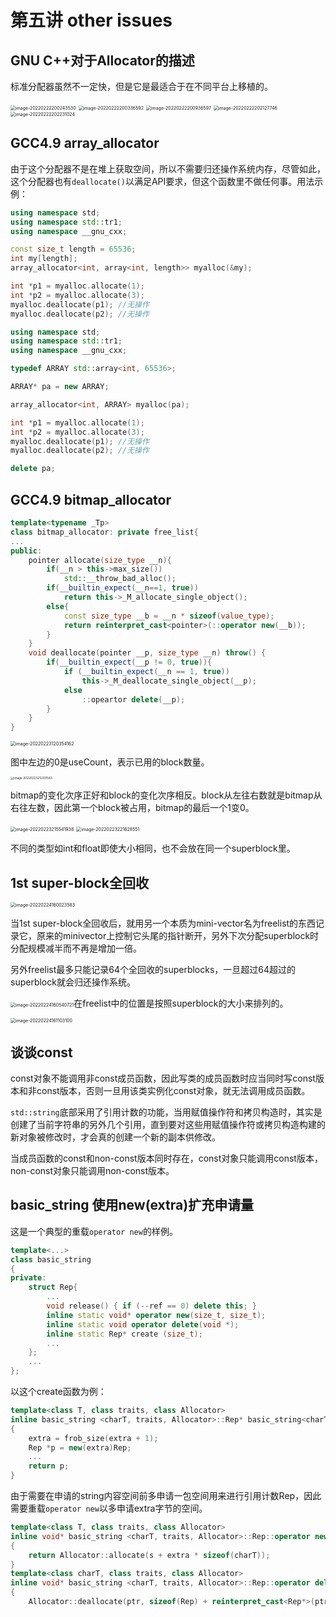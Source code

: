# 第五讲 other issues

## GNU C++对于Allocator的描述

标准分配器虽然不一定快，但是它是最适合于在不同平台上移植的。

<img src="images/image-20220222200243530.png" alt="image-20220222200243530" style="zoom:50%;" />

<img src="images/image-20220222200336592.png" alt="image-20220222200336592" style="zoom:50%;" />

<img src="images/image-20220222200936597.png" alt="image-20220222200936597" style="zoom: 50%;" />

<img src="images/image-20220222202127746.png" alt="image-20220222202127746" style="zoom: 50%;" />

<img src="images/image-20220222202231024.png" alt="image-20220222202231024" style="zoom: 50%;" />

## GCC4.9 array_allocator

由于这个分配器不是在堆上获取空间，所以不需要归还操作系统内存，尽管如此，这个分配器也有`deallocate()`以满足API要求，但这个函数里不做任何事。用法示例：

```cpp
using namespace std;
using namespace std::tr1;
using namespace __gnu_cxx;

const size_t length = 65536;
int my[length];
array_allocator<int, array<int, length>> myalloc(&my);

int *p1 = myalloc.allocate(1);
int *p2 = myalloc.allocate(3);
myalloc.deallocate(p1);	//无操作
myalloc.deallocate(p2);	//无操作
```

```cpp
using namespace std;
using namespace std::tr1;
using namespace __gnu_cxx;

typedef ARRAY std::array<int, 65536>;

ARRAY* pa = new ARRAY;

array_allocator<int, ARRAY> myalloc(pa);

int *p1 = myalloc.allocate(1);
int *p2 = myalloc.allocate(3);
myalloc.deallocate(p1);	//无操作
myalloc.deallocate(p2);	//无操作

delete pa;
```

## GCC4.9 bitmap_allocator

```cpp
template<typename _Tp>
class bitmap_allocator: private free_list{
...
public:
    pointer allocate(size_type __n){
        if(__n > this->max_size())
            std::__throw_bad_alloc();
        if(__builtin_expect(__n==1, true))
            return this->_M_allocate_single_object();
        else{
            const size_type __b = __n * sizeof(value_type);
            return reinterpret_cast<pointer>(::operator new(__b));
        }
    }
    void deallocate(pointer __p, size_type __n) throw() {
        if(__builtin_expect(__p != 0, true)){
            if (__builtin_expect(__n == 1, true))
                this->_M_deallocate_single_object(__p);
            else
                ::opeartor delete(__p);
        }
    }
}
```

<img src="images/image-20220223120354162.png" alt="image-20220223120354162" style="zoom:50%;" />

图中左边的0是useCount，表示已用的block数量。

<img src="images/image-20220223212331543.png" alt="image-20220223212331543" style="zoom: 33%;" />

bitmap的变化次序正好和block的变化次序相反。block从左往右数就是bitmap从右往左数，因此第一个block被占用，bitmap的最后一个1变0。

<img src="images/image-20220223215541938.png" alt="image-20220223215541938" style="zoom:50%;" />

<img src="images/image-20220223221628551.png" alt="image-20220223221628551" style="zoom:50%;" />

不同的类型如int和float即使大小相同，也不会放在同一个superblock里。

## 1st super-block全回收

<img src="images/image-20220224160023583.png" alt="image-20220224160023583" style="zoom:50%;" />

当1st super-block全回收后，就用另一个本质为mini-vector名为freelist的东西记录它，原来的minivector上控制它头尾的指针断开，另外下次分配superblock时分配规模减半而不再是增加一倍。

另外freelist最多只能记录64个全回收的superblocks，一旦超过64超过的superblock就会归还操作系统。

<img src="images/image-20220224160540721.png" alt="image-20220224160540721" style="zoom:50%;" />在freelist中的位置是按照superblock的大小来排列的。

<img src="images/image-20220224161103100.png" alt="image-20220224161103100" style="zoom:50%;" />

## 谈谈const

const对象不能调用非const成员函数，因此写类的成员函数时应当同时写const版本和非const版本，否则一旦用该类实例化const对象，就无法调用成员函数。

`std::string`底部采用了引用计数的功能，当用赋值操作符和拷贝构造时，其实是创建了当前字符串的另外几个引用，直到要对这些用赋值操作符或拷贝构造构建的新对象被修改时，才会真的创建一个新的副本供修改。

当成员函数的const和non-const版本同时存在，const对象只能调用const版本，non-const对象只能调用non-const版本。

## basic_string 使用new(extra)扩充申请量

这是一个典型的重载`operator new`的样例。

```cpp
template<...>
class basic_string
{
private:
    struct Rep{
        ...
        void release() { if (--ref == 0) delete this; }
        inline static void* operator new(size_t, size_t);
        inline static void operator delete(void *);
        inline static Rep* create (size_t);
        ...
    };
    ...
};
```

以这个create函数为例：

```cpp
template<class T, class traits, class Allocator>
inline basic_string <charT, traits, Allocator>::Rep* basic_string<charT, traits, Allocator>::Rep::create(size_t extra)
{
	extra = frob_size(extra + 1);
    Rep *p = new(extra)Rep;
    ...
    return p;
}
```

由于需要在申请的string内容空间前多申请一包空间用来进行引用计数Rep，因此需要重载`operator new`以多申请extra字节的空间。

```cpp
template<class T, class traits, class Allocator>
inline void* basic_string <charT, traits, Allocator>::Rep::operator new(size_t s, size_t extra)
{
    return Allocator::allocate(s + extra * sizeof(charT));
}
template<class charT, class traits, class Allocator>
inline void* basic_string <charT, traits, Allocator>::Rep::operator delete(void* ptr)
{
    Allocator::deallocate(ptr, sizeof(Rep) + reinterpret_cast<Rep*>(ptr)->res * sizeof(charT));
    
```

